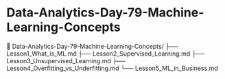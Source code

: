 # Data-Analytics-Day-79-Machine-Learning-Concepts
📁 Data-Analytics-Day-79-Machine-Learning-Concepts/ ├── Lesson1_What_is_ML.md ├── Lesson2_Supervised_Learning.md ├── Lesson3_Unsupervised_Learning.md ├── Lesson4_Overfitting_vs_Underfitting.md └── Lesson5_ML_in_Business.md
